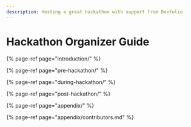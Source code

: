```yaml
---
description: Hosting a great hackathon with support from Devfolio.
---
```


# Hackathon Organizer Guide

{% page-ref page="introduction/" %}

{% page-ref page="pre-hackathon/" %}

{% page-ref page="during-hackathon/" %}

{% page-ref page="post-hackathon/" %}

{% page-ref page="appendix/" %}

{% page-ref page="appendix/contributors.md" %}

